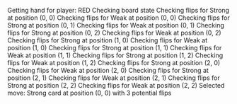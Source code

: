 Getting hand for player: RED
Checking board state
Checking flips for Strong at position (0, 0)
Checking flips for Weak at position (0, 0)
Checking flips for Strong at position (0, 1)
Checking flips for Weak at position (0, 1)
Checking flips for Strong at position (0, 2)
Checking flips for Weak at position (0, 2)
Checking flips for Strong at position (1, 0)
Checking flips for Weak at position (1, 0)
Checking flips for Strong at position (1, 1)
Checking flips for Weak at position (1, 1)
Checking flips for Strong at position (1, 2)
Checking flips for Weak at position (1, 2)
Checking flips for Strong at position (2, 0)
Checking flips for Weak at position (2, 0)
Checking flips for Strong at position (2, 1)
Checking flips for Weak at position (2, 1)
Checking flips for Strong at position (2, 2)
Checking flips for Weak at position (2, 2)
Selected move: Strong card at position (0, 0) with 3 potential flips
